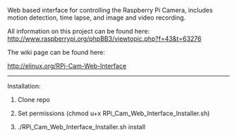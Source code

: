 Web based interface for controlling the Raspberry Pi Camera, includes motion detection, time lapse, and image and video recording.

All information on this project can be found here: http://www.raspberrypi.org/phpBB3/viewtopic.php?f=43&t=63276

The wiki page can be found here:

http://elinux.org/RPi-Cam-Web-Interface

-------------------------------------------------------------------------------
Installation: 

1) Clone repo

2) Set permissions (chmod u+x RPi_Cam_Web_Interface_Installer.sh)

3) ./RPi_Cam_Web_Interface_Installer.sh install


